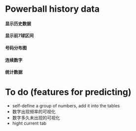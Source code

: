 # Powerball history data

#### 显示历史数据
#### 显示前7球区间
#### 号码分布图
#### 连续数字
#### 统计数据

# To do (features for predicting)
- self-define a group of numbers, add it into the tables
- 数字出现频率的可视化
- 数字多久未出现的可视化
- hight current tab
